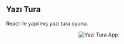 ## Yazı Tura

React ile yapılmış yazı tura oyunu.

<p align="center">
  <img src="yazi-tura.gif" alt="Yazi Tura App"/>
</p>

